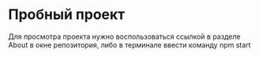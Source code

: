 # Пробный проект 
Для просмотра проекта нужно воспользоваться ссылкой в разделе About в окне репозитория, либо в терминале ввести команду npm start
